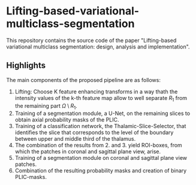 # Lifting-based-variational-multiclass-segmentation


This repository contains the source code of the paper "Lifting-based variational multiclass segmentation: design, analysis and implementation". 

## Highlights
The main components of the proposed pipeline are as follows:

1. Lifting: Choose K feature enhancing transforms in a way thath the intensity values of the k-th feature map allow to well separate $R_1$ from the remaining part $\Omega\setminus R_1$.
2. Training of a segmentation module, a U-Net, on the remaining slices to obtain axial probability masks of the PLIC.
3. Training of a classification network, the Thalamic-Slice-Selector, that identifies the slice that corresponds to the level of the boundary between upper and middle third of the thalamus.
4. The combination of the results from 2. and 3. yield ROI-boxes, from which the patches in coronal and sagittal plane view, arise.  
5. Training of a segmentation module on coronal and sagittal plane view patches. 
6. Combination of the resulting probability masks and creation of binary PLIC-masks.

